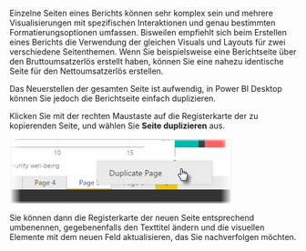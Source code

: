 Einzelne Seiten eines Berichts können sehr komplex sein und mehrere Visualisierungen mit spezifischen Interaktionen und genau bestimmten Formatierungsoptionen umfassen. Bisweilen empfiehlt sich beim Erstellen eines Berichts die Verwendung der gleichen Visuals und Layouts für zwei verschiedene Seitenthemen. Wenn Sie beispielsweise eine Berichtseite über den Bruttoumsatzerlös erstellt haben, können Sie eine nahezu identische Seite für den Nettoumsatzerlös erstellen.

Das Neuerstellen der gesamten Seite ist aufwendig, in Power BI Desktop können Sie jedoch die Berichtseite einfach duplizieren.

Klicken Sie mit der rechten Maustaste auf die Registerkarte der zu kopierenden Seite, und wählen Sie **Seite duplizieren** aus.

![](media/3-11b-duplicate-page/3-11b_1.png)

Sie können dann die Registerkarte der neuen Seite entsprechend umbenennen, gegebenenfalls den Texttitel ändern und die visuellen Elemente mit dem neuen Feld aktualisieren, das Sie nachverfolgen möchten.

